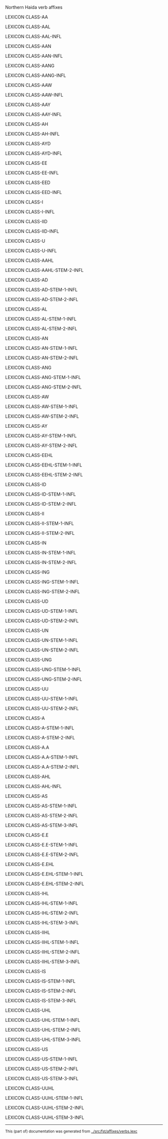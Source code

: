 
Northern Haida verb affixes                       








LEXICON CLASS-AA 



LEXICON CLASS-AAL 


LEXICON CLASS-AAL-INFL 

LEXICON CLASS-AAN 

LEXICON CLASS-AAN-INFL 

LEXICON CLASS-AANG 

LEXICON CLASS-AANG-INFL 

LEXICON CLASS-AAW 

LEXICON CLASS-AAW-INFL 

LEXICON CLASS-AAY 

LEXICON CLASS-AAY-INFL 

LEXICON CLASS-AH 

LEXICON CLASS-AH-INFL 


LEXICON CLASS-AYD 

LEXICON CLASS-AYD-INFL 


LEXICON CLASS-EE 

LEXICON CLASS-EE-INFL 

LEXICON CLASS-EED 

LEXICON CLASS-EED-INFL 


LEXICON CLASS-I 

LEXICON CLASS-I-INFL 


LEXICON CLASS-IID 

LEXICON CLASS-IID-INFL 


LEXICON CLASS-U 

LEXICON CLASS-U-INFL 


LEXICON CLASS-AAHL 



LEXICON CLASS-AAHL-STEM-2-INFL 


LEXICON CLASS-AD 


LEXICON CLASS-AD-STEM-1-INFL 

LEXICON CLASS-AD-STEM-2-INFL 


LEXICON CLASS-AL 


LEXICON CLASS-AL-STEM-1-INFL 

LEXICON CLASS-AL-STEM-2-INFL 


LEXICON CLASS-AN 

LEXICON CLASS-AN-STEM-1-INFL 

LEXICON CLASS-AN-STEM-2-INFL 

LEXICON CLASS-ANG 


LEXICON CLASS-ANG-STEM-1-INFL 

LEXICON CLASS-ANG-STEM-2-INFL 

LEXICON CLASS-AW 


LEXICON CLASS-AW-STEM-1-INFL 

LEXICON CLASS-AW-STEM-2-INFL 


LEXICON CLASS-AY 

LEXICON CLASS-AY-STEM-1-INFL 

LEXICON CLASS-AY-STEM-2-INFL 


LEXICON CLASS-EEHL 

LEXICON CLASS-EEHL-STEM-1-INFL 

LEXICON CLASS-EEHL-STEM-2-INFL 

LEXICON CLASS-ID 


LEXICON CLASS-ID-STEM-1-INFL 

LEXICON CLASS-ID-STEM-2-INFL 


LEXICON CLASS-II 

LEXICON CLASS-II-STEM-1-INFL 

LEXICON CLASS-II-STEM-2-INFL 

LEXICON CLASS-IN 

LEXICON CLASS-IN-STEM-1-INFL 

LEXICON CLASS-IN-STEM-2-INFL 


LEXICON CLASS-ING 

LEXICON CLASS-ING-STEM-1-INFL 

LEXICON CLASS-ING-STEM-2-INFL 


LEXICON CLASS-UD 

LEXICON CLASS-UD-STEM-1-INFL 

LEXICON CLASS-UD-STEM-2-INFL 


LEXICON CLASS-UN 

LEXICON CLASS-UN-STEM-1-INFL 

LEXICON CLASS-UN-STEM-2-INFL 


LEXICON CLASS-UNG 

LEXICON CLASS-UNG-STEM-1-INFL 

LEXICON CLASS-UNG-STEM-2-INFL 


LEXICON CLASS-UU 

LEXICON CLASS-UU-STEM-1-INFL   

LEXICON CLASS-UU-STEM-2-INFL  


LEXICON CLASS-A 

LEXICON CLASS-A-STEM-1-INFL  

LEXICON CLASS-A-STEM-2-INFL 


LEXICON CLASS-A.A 

LEXICON CLASS-A.A-STEM-1-INFL  

LEXICON CLASS-A.A-STEM-2-INFL 






LEXICON CLASS-AHL 


LEXICON CLASS-AHL-INFL 


LEXICON CLASS-AS 

LEXICON CLASS-AS-STEM-1-INFL 

LEXICON CLASS-AS-STEM-2-INFL 

LEXICON CLASS-AS-STEM-3-INFL 


LEXICON CLASS-E.E 

LEXICON CLASS-E.E-STEM-1-INFL 

LEXICON CLASS-E.E-STEM-2-INFL 


LEXICON CLASS-E.EHL 


LEXICON CLASS-E.EHL-STEM-1-INFL 

LEXICON CLASS-E.EHL-STEM-2-INFL 


LEXICON CLASS-IHL 

LEXICON CLASS-IHL-STEM-1-INFL 

LEXICON CLASS-IHL-STEM-2-INFL 

LEXICON CLASS-IHL-STEM-3-INFL 


LEXICON CLASS-IIHL 

LEXICON CLASS-IIHL-STEM-1-INFL 

LEXICON CLASS-IIHL-STEM-2-INFL 

LEXICON CLASS-IIHL-STEM-3-INFL 


LEXICON CLASS-IS 

LEXICON CLASS-IS-STEM-1-INFL 

LEXICON CLASS-IS-STEM-2-INFL 

LEXICON CLASS-IS-STEM-3-INFL 


LEXICON CLASS-UHL 

LEXICON CLASS-UHL-STEM-1-INFL 

LEXICON CLASS-UHL-STEM-2-INFL 

LEXICON CLASS-UHL-STEM-3-INFL 


LEXICON CLASS-US 

LEXICON CLASS-US-STEM-1-INFL 

LEXICON CLASS-US-STEM-2-INFL 

LEXICON CLASS-US-STEM-3-INFL 


LEXICON CLASS-UUHL 

LEXICON CLASS-UUHL-STEM-1-INFL 

LEXICON CLASS-UUHL-STEM-2-INFL 

LEXICON CLASS-UUHL-STEM-3-INFL 


* * *
<small>This (part of) documentation was generated from [../src/fst/affixes/verbs.lexc](http://github.com/giellalt/lang-hdn/blob/main/../src/fst/affixes/verbs.lexc)</small>